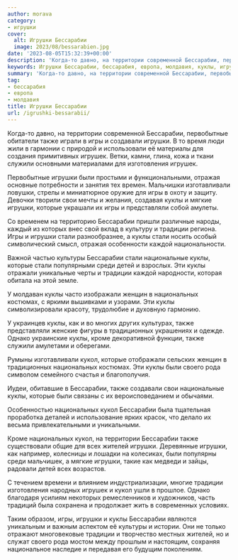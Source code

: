 ```yaml
---
author: morava
category:
- игрушки
cover:
  alt: Игрушки Бессарабии
  image: 2023/08/bessarabien.jpg
date: '2023-08-05T15:32:39+00:00'
description: 'Когда-то давно, на территории современной Бессарабии, первобытные обитатели также играли в игры и создавали игрушки. В то время люди жили в гармонии с...'
keywords: Игрушки Бессарабии, бессарабия, европа, молдавия, куклы, игрушки, бессарабии, также, игры, которые, традиции, стали, национальных, кукол, игрушек, территории, первобытные, создавали, служили
summary: 'Когда-то давно, на территории современной Бессарабии, первобытные обитатели также играли в игры и создавали игрушки. В то время люди жили в гармонии с...'
tag:
- бессарабия
- европа
- молдавия
title: Игрушки Бессарабии
url: /igrushki-bessarabii/
---
```


Когда-то давно, на территории современной Бессарабии, первобытные обитатели также играли в игры и создавали игрушки. В то время люди жили в гармонии с природой и использовали её материалы для создания примитивных игрушек. Ветки, камни, глина, кожа и ткани служили основными материалами для изготовления игрушек.

Первобытные игрушки были простыми и функциональными, отражая основные потребности и занятия тех времен. Мальчишки изготавливали ловушки, стрелы и миниатюрное оружие для игры в охоту и защиту. Девочки творили свои мечты и желания, создавая куклы и мягкие игрушки, которые украшали их игры и представляли собой амулеты.

Со временем на территорию Бессарабии пришли различные народы, каждый из которых внес свой вклад в культуру и традиции региона. Игры и игрушки стали разнообразнее, а куклы стали носить особый символический смысл, отражая особенности каждой национальности.

Важной частью культуры Бессарабии стали национальные куклы, которые стали популярными среди детей и взрослых. Эти куклы отражали уникальные черты и традиции каждой народности, которая обитала на этой земле.

У молдаван куклы часто изображали женщин в национальных костюмах, с яркими вышивками и узорами. Эти куклы символизировали красоту, трудолюбие и духовную гармонию.

У украинцев куклы, как и во многих других культурах, также представляли женские фигуры в традиционных украшениях и одежде. Однако украинские куклы, кроме декоративной функции, также служили амулетами и оберегами.

Румыны изготавливали кукол, которые отображали сельских женщин в традиционных национальных костюмах. Эти куклы были своего рода символом семейного счастья и благополучия.

Иудеи, обитавшие в Бессарабии, также создавали свои национальные куклы, которые были связаны с их вероисповеданием и обычаями.

Особенностью национальных кукол Бессарабии была тщательная проработка деталей и использование ярких красок, что делало их весьма привлекательными и уникальными.

Кроме национальных кукол, на территории Бессарабии также существовали общие для всех жителей игрушки. Деревянные игрушки, как например, колесницы и лошадки на колесиках, были популярны среди мальчишек, а мягкие игрушки, такие как медведи и зайцы, радовали детей всех возрастов.

С течением времени и влиянием индустриализации, многие традиции изготовления народных игрушек и кукол ушли в прошлое. Однако благодаря усилиям некоторых ремесленников и художников, часть традиций была сохранена и продолжает жить в современных условиях.

Таким образом, игры, игрушки и куклы Бессарабии являются уникальным и важным аспектом её культуры и истории. Они не только отражают многовековые традиции и творчество местных жителей, но и служат своего рода мостом между прошлым и настоящим, сохраняя национальное наследие и передавая его будущим поколениям.